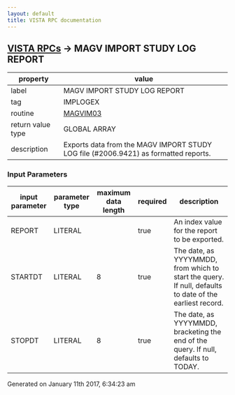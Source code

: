 ```yaml
---
layout: default
title: VISTA RPC documentation
---
```




## [VISTA RPCs](TableOfContent.md) &#8594; MAGV IMPORT STUDY LOG REPORT 

 property | value 
--- | --- 
 label | MAGV IMPORT STUDY LOG REPORT
 tag | IMPLOGEX
 routine | [MAGVIM03](http://code.osehra.org/dox/Routine_MAGVIM03_source.html)
 return value type | GLOBAL ARRAY
 description | Exports data from the MAGV IMPORT STUDY LOG file (#2006.9421) as formatted reports.

### Input Parameters

| input parameter | parameter type | maximum data length | required | description | 
| --- | --- | --- | --- | --- | 
| REPORT | LITERAL |  | true | An index value for the report to be exported. | 
| STARTDT | LITERAL | 8 | true | The date, as YYYYMMDD, from which to start the query. If null, defaults to date of the earliest record. | 
| STOPDT | LITERAL | 8 | true | The date, as YYYYMMDD, bracketing the end of the query. If null, defaults to TODAY. | 




Generated on January 11th 2017, 6:34:23 am